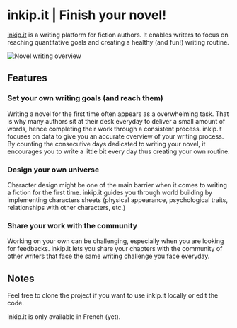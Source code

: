 # inkip.it | Finish your novel!

[inkip.it](https://www.inkip.it) is a writing platform for fiction authors. It enables writers to focus on reaching quantitative goals and creating a healthy (and fun!) writing routine.

![Novel writing overview](https://www.inkip.it/assets/screenshot_data-9619e36f8570bafd7a2f29d4beae0a9f6995920894e5338c19ef9b2a4cbcb2bb.png)

## Features

### Set your own writing goals (and reach them)

Writing a novel for the first time often appears as a overwhelming task. That is why many authors sit at their desk everyday to deliver a small amount of words, hence completing their work through a consistent process. inkip.it focuses on data to give you an accurate overview of your writing process. By counting the consecutive days dedicated to writing your novel, it encourages you to write a little bit every day thus creating your own routine.

### Design your own universe

Character design might be one of the main barrier when it comes to writing a fiction for the first time. inkip.it guides you through world building by implementing characters sheets (physical appearance, psychological traits, relationships with other characters, etc.)

### Share your work with the community

Working on your own can be challenging, especially when you are looking for feedbacks. inkip.it lets you share your chapters with the community of other writers that face the same writing challenge you face everyday.

## Notes

Feel free to clone the project if you want to use inkip.it locally or edit the code.

inkip.it is only available in French (yet).
